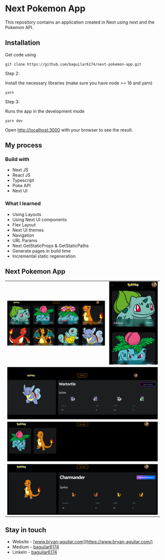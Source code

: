 # Next Pokemon App

This repository contains an application created in Next using next and the Pokemon API.

## Installation

Get code using

```
git clone https://github.com/baguilar6174/next-pokemon-app.git
```

Step 2:

Install the necessary libraries (make sure you have node >= 16 and yarn)

```
yarn
```

Step 3:

Runs the app in the development mode

```
yarn dev
```

Open [http://localhost:3000](http://localhost:3000) with your browser to see the result.

## My process

### Build with

- Next JS
- React JS
- Typescript
- Poke API
- Next UI

### What I learned

- Using Layouts
- Using Next UI components
- Flex Layout
- Next UI themes
- Navigation
- URL Params
- Next GetStaticProps & GetStaticPaths
- Generate pages in build time
- Incremental static regeneration

## Next Pokemon App

<table>
  <tr>
    <td align="center" valign="center"><img src="./media/1.png" width="100%"></td>
    <td align="center" valign="center"><img src="./media/2.png" width="100%"></td>
  </tr>
  <tr>
    <td colspan="2" align="center" valign="center"><img src="./media/3.png" width="100%"></td>
  </tr>
  <tr>
    <td colspan="2" align="center" valign="center"><img src="./media/4.png" width="100%"></td>
  </tr>
  <tr>
    <td colspan="2" align="center" valign="center"><img src="./media/5.png" width="100%"></td>
  </tr>
 </table>

## Stay in touch

- Website - [www.bryan-aguilar.com](https://www.bryan-aguilar.com/)
- Medium - [baguilar6174](https://baguilar6174.medium.com/)
- LinkeIn - [baguilar6174](https://www.linkedin.com/in/baguilar6174)
